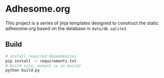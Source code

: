 # Adhesome.org

This project is a series of jinja templates designed to construct the static adhesome.org based on the database in `data/db.sqlite3`.

## Build

```bash
# install required dependencies
pip install -r requirements.txt
# build site, output is in build/
python build.py
```
